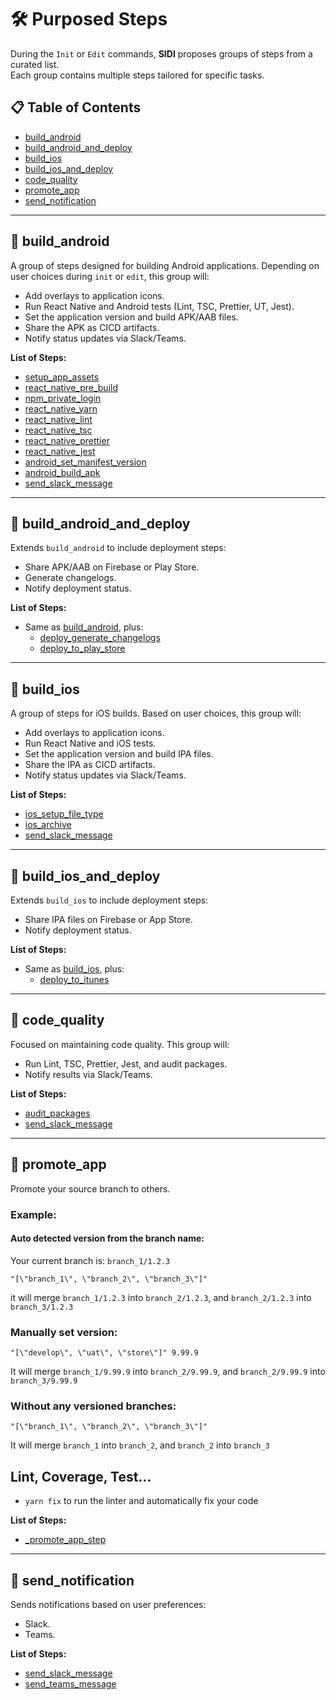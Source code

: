 
# 🛠️ Purposed Steps

During the `Init` or `Edit` commands, **SIDI** proposes groups of steps from a curated list.
<br>Each group contains multiple steps tailored for specific tasks.

## 📋 Table of Contents
* [build_android](#build_android)
* [build_android_and_deploy](#build_android_and_deploy)
* [build_ios](#build_ios)
* [build_ios_and_deploy](#build_ios_and_deploy)
* [code_quality](#code_quality)
* [promote_app](#promote_app)
* [send_notification](#send_notification)

---

## 🤖 build_android

A group of steps designed for building Android applications. Depending on user choices during `init` or `edit`, this group will:
- Add overlays to application icons.
- Run React Native and Android tests (Lint, TSC, Prettier, UT, Jest).
- Set the application version and build APK/AAB files.
- Share the APK as CICD artifacts.
- Notify status updates via Slack/Teams.

**List of Steps:**
- [setup_app_assets](./steps.md#setup_app_assets)
- [react_native_pre_build](./steps.md#react_native_pre_build)
- [npm_private_login](./steps.md#npm_private_login)
- [react_native_yarn](./steps.md#react_native_yarn)
- [react_native_lint](./steps.md#react_native_lint)
- [react_native_tsc](./steps.md#react_native_tsc)
- [react_native_prettier](./steps.md#react_native_prettier)
- [react_native_jest](./steps.md#react_native_jest)
- [android_set_manifest_version](./steps.md#android_set_manifest_version)
- [android_build_apk](./steps.md#android_build_apk)
- [send_slack_message](./steps.md#send_slack_message)

---

## 🚀 build_android_and_deploy

Extends `build_android` to include deployment steps:
- Share APK/AAB on Firebase or Play Store.
- Generate changelogs.
- Notify deployment status.

**List of Steps:**
- Same as [build_android](#build_android), plus:
  - [deploy_generate_changelogs](./steps.md#deploy_generate_changelogs)
  - [deploy_to_play_store](./steps.md#deploy_to_play_store)

---

## 🍎 build_ios

A group of steps for iOS builds. Based on user choices, this group will:
- Add overlays to application icons.
- Run React Native and iOS tests.
- Set the application version and build IPA files.
- Share the IPA as CICD artifacts.
- Notify status updates via Slack/Teams.

**List of Steps:**
- [ios_setup_file_type](./steps.md#ios_setup_file_type)
- [ios_archive](./steps.md#ios_archive)
- [send_slack_message](./steps.md#send_slack_message)

---

## 🛫 build_ios_and_deploy

Extends `build_ios` to include deployment steps:
- Share IPA files on Firebase or App Store.
- Notify deployment status.

**List of Steps:**
- Same as [build_ios](#build_ios), plus:
  - [deploy_to_itunes](./steps.md#deploy_to_itunes)

---

## 🧹 code_quality

Focused on maintaining code quality. This group will:
- Run Lint, TSC, Prettier, Jest, and audit packages.
- Notify results via Slack/Teams.

**List of Steps:**
- [audit_packages](./steps.md#audit_packages)
- [send_slack_message](./steps.md#send_slack_message)

---

## 🚀 promote_app

Promote your source branch to others.

### Example:
#### Auto detected version from the branch name:

Your current branch is: `branch_1/1.2.3`

`"[\"branch_1\", \"branch_2\", \"branch_3\"]"`

it will merge `branch_1/1.2.3` into `branch_2/1.2.3`, and `branch_2/1.2.3` into `branch_3/1.2.3`

### Manually set version:

`"[\"develop\", \"uat\", \"store\"]" 9.99.9`

It will merge `branch_1/9.99.9` into `branch_2/9.99.9`, and `branch_2/9.99.9` into `branch_3/9.99.9`

### Without any versioned branches:

`"[\"branch_1\", \"branch_2\", \"branch_3\"]"`

It will merge `branch_1` into `branch_2`, and `branch_2` into `branch_3`

## Lint, Coverage, Test...

- `yarn fix` to run the linter and automatically fix your code

**List of Steps:**
- [_promote_app_step](./steps.md#promote_app_step)

---

## 📢 send_notification

Sends notifications based on user preferences:
- Slack.
- Teams.

**List of Steps:**
- [send_slack_message](./steps.md#send_slack_message)
- [send_teams_message](./steps.md#send_teams_message)
